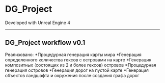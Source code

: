 # DG_Project

Developed with Unreal Engine 4

***
## DG_Project workflow v0.1
Реализовано:
*Процедурная генерация карты мира
    *Генерация определенного количества гексов с островами на карте
    *Генерация композитных (состоящих из 2 и более гексов) островов
*Процедурная генерация островов
    *Генерация дорог на пустой карте
    *Генерация объектов ландшафта и окружения после создания графа дорог
